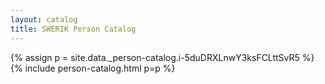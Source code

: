```yaml
---
layout: catalog
title: SWERIK Person Catalog
---
```

{% assign p = site.data._person-catalog.i-5duDRXLnwY3ksFCLttSvR5 %}
{% include person-catalog.html p=p %}

